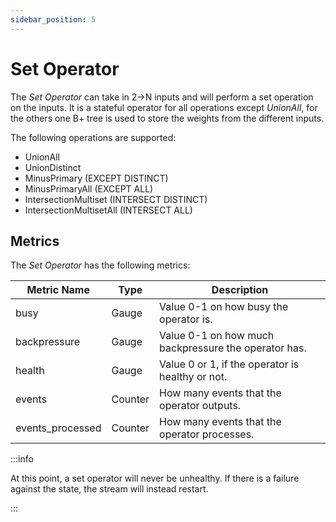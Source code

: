 ```yaml
---
sidebar_position: 5
---
```


# Set Operator

The *Set Operator* can take in 2->N inputs and will perform a set operation on the inputs. 
It is a stateful operator for all operations except *UnionAll*, for the others one B+ tree is used to store
the weights from the different inputs.

The following operations are supported:

* UnionAll
* UnionDistinct
* MinusPrimary (EXCEPT DISTINCT)
* MinusPrimaryAll (EXCEPT ALL)
* IntersectionMultiset (INTERSECT DISTINCT)
* IntersectionMultisetAll (INTERSECT ALL)

## Metrics

The *Set Operator* has the following metrics:

| Metric Name               | Type      | Description                                           |
| ------------------------- | --------- | ----------------------------------------------------- |
| busy                      | Gauge     | Value 0-1 on how busy the operator is.                |
| backpressure              | Gauge     | Value 0-1 on how much backpressure the operator has.  |
| health                    | Gauge     | Value 0 or 1, if the operator is healthy or not.      |
| events                    | Counter   | How many events that the operator outputs.            |
| events_processed          | Counter   | How many events that the operator processes.          |

:::info

At this point, a set operator will never be unhealthy.
If there is a failure against the state, the stream will instead restart.

:::